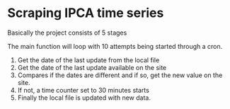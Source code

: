 # Scraping IPCA time series

Basically the project consists of 5 stages

The main function will loop with 10 attempts being started through a cron.

1. Get the date of the last update from the local file
2. Get the date of the last update available on the site
3. Compares if the dates are different and if so, get the new value on the site.
4. If not, a time counter set to 30 minutes starts
5. Finally the local file is updated with new data.